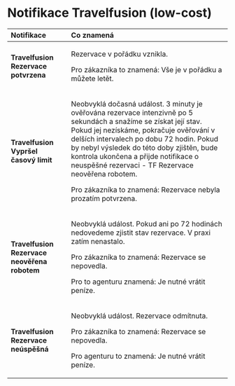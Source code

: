 # Notifikace Travelfusion \(low-cost\)

<table>
  <thead>
    <tr>
      <th style="text-align:left">Notifikace</th>
      <th style="text-align:left">Co znamená</th>
    </tr>
  </thead>
  <tbody>
    <tr>
      <td style="text-align:left"><b>Travelfusion Rezervace potvrzena</b>
      </td>
      <td style="text-align:left">
        <p>Rezervace v pořádku vznikla.</p>
        <p>Pro zákazníka to znamená: Vše je v pořádku a můžete letět.</p>
      </td>
    </tr>
    <tr>
      <td style="text-align:left"><b>Travelfusion Vypršel časový limit</b>
      </td>
      <td style="text-align:left">
        <p>Neobvyklá dočasná událost. 3 minuty je ověřována rezervace intenzivně
          po 5 sekundách a snažíme se získat její stav. Pokud jej nezískáme, pokračuje
          ověřování v delších intervalech po dobu 72 hodin. Pokud by nebyl výsledek
          do této doby zjištěn, bude kontrola ukončena a přijde notifikace o neuspěšné
          rezervaci - TF Rezervace neověřena robotem.</p>
        <p>Pro zákazníka to znamená: Rezervace nebyla prozatím potvrzena.</p>
      </td>
    </tr>
    <tr>
      <td style="text-align:left"><b>Travelfusion Rezervace neověřena robotem</b>
      </td>
      <td style="text-align:left">
        <p>Neobvyklá událost. Pokud ani po 72 hodinách nedovedeme zjistit stav rezervace.
          V praxi zatím nenastalo.</p>
        <p>Pro zákazníka to znamená: Rezervace se nepovedla.</p>
        <p>Pro to agenturu znamená: Je nutné vrátit peníze.</p>
      </td>
    </tr>
    <tr>
      <td style="text-align:left"><b>Travelfusion Rezervace neúspěšná</b>
      </td>
      <td style="text-align:left">
        <p>Neobvyklá událost. Rezervace odmítnuta.</p>
        <p>Pro zákazníka to znamená: Rezervace se nepovedla.</p>
        <p>Pro agenturu to znamená: Je nutné vrátit peníze.</p>
      </td>
    </tr>
  </tbody>
</table>